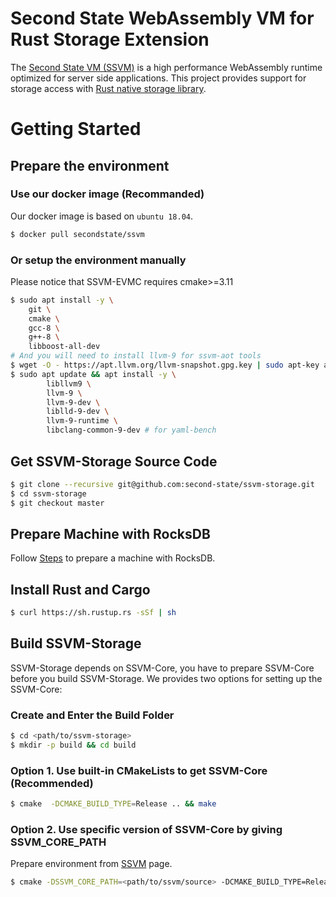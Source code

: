 # Second State WebAssembly VM for Rust Storage Extension

The [Second State VM (SSVM)](https://github.com/second-state/ssvm) is a high performance WebAssembly runtime optimized for server side applications. This project provides support for storage access with [Rust native storage library](https://github.com/second-state/rust_native_storage_library).

# Getting Started

## Prepare the environment

### Use our docker image (Recommanded)

Our docker image is based on `ubuntu 18.04`.

```bash
$ docker pull secondstate/ssvm
```

### Or setup the environment manually

Please notice that SSVM-EVMC requires cmake>=3.11

```bash
$ sudo apt install -y \
	git \
	cmake \
	gcc-8 \
	g++-8 \
	libboost-all-dev
# And you will need to install llvm-9 for ssvm-aot tools
$ wget -O - https://apt.llvm.org/llvm-snapshot.gpg.key | sudo apt-key add -
$ sudo apt update && apt install -y \
        libllvm9 \
        llvm-9 \
        llvm-9-dev \
        liblld-9-dev \
        llvm-9-runtime \
        libclang-common-9-dev # for yaml-bench
```

## Get SSVM-Storage Source Code

```bash
$ git clone --recursive git@github.com:second-state/ssvm-storage.git
$ cd ssvm-storage
$ git checkout master
```

## Prepare Machine with RocksDB

Follow [Steps](https://github.com/second-state/rust_native_storage_library#building-a-machine-to-run-this-library) to prepare a machine with RocksDB.

## Install Rust and Cargo

```bash
$ curl https://sh.rustup.rs -sSf | sh
```

## Build SSVM-Storage

SSVM-Storage depends on SSVM-Core, you have to prepare SSVM-Core before you build SSVM-Storage.
We provides two options for setting up the SSVM-Core:

### Create and Enter the Build Folder

```bash
$ cd <path/to/ssvm-storage>
$ mkdir -p build && cd build
```

### Option 1. Use built-in CMakeLists to get SSVM-Core (Recommended)

```bash
$ cmake  -DCMAKE_BUILD_TYPE=Release .. && make
```

### Option 2. Use specific version of SSVM-Core by giving SSVM_CORE_PATH

Prepare environment from [SSVM](https://github.com/second-state/SSVM) page.

```bash
$ cmake -DSSVM_CORE_PATH=<path/to/ssvm/source> -DCMAKE_BUILD_TYPE=Release .. && make
```
